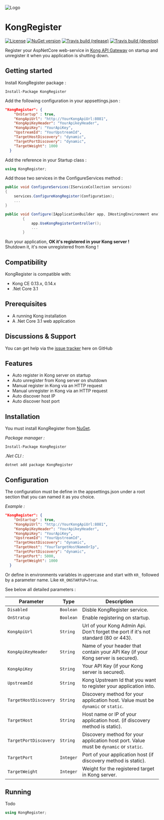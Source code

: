 ![Logo](https://raw.githubusercontent.com/renardguill/KongRegister/master/resources/KongRegisterLogo.png)

# KongRegister

[![License](https://img.shields.io/github/license/renardguill/KongRegister.svg)](https://github.com/renardguill/KongRegister/blob/master/LICENSE) [![NuGet version](https://img.shields.io/nuget/v/KongRegister.svg)](https://www.nuget.org/packages/KongRegister/) [![Travis build (release)](https://img.shields.io/travis/renardguill/KongRegister/master.svg?label=build%20(release)&logo=travis)](https://travis-ci.org/renardguill/KongRegister) [![Travis build (develop)](https://img.shields.io/travis/renardguill/KongRegister/develop.svg?label=build%20(develop)&logo=travis)](https://travis-ci.org/renardguill/KongRegister)

Register your AspNetCore web-service in [Kong API Gateway](https://getkong.org) on startup and unregister it when you application is shutting down.

## Getting started

Install KongRegister package :

```PM
Install-Package KongRegister
```

Add the following configuration in your appsettings.json :

```json
"KongRegister": {
    "OnStartup" : true,
    "KongApiUrl": "http://YourKongApiUrl:8081",
    "KongApiKeyHeader": "YourApikeyHeader",
    "KongApiKey": "YourApiKey",
    "UpstreamId": "YourUpstreamId",
    "TargetHostDiscovery": "dynamic",
    "TargetPortDiscovery": "dynamic",
    "TargetWeight": 1000
  }
```

Add the reference in your Startup class :

```csharp
using KongRegister;
```

Add those two services in the ConfigureServices method :

```csharp
public void ConfigureServices(IServiceCollection services)
{
    services.ConfigureKongRegister(Configuration);
    ...
}

public void Configure(IApplicationBuilder app, IHostingEnvironment env)
        {
            app.UseKongRegisterController();
			...
        }

```

Run your application, **OK it's registered in your Kong server !**<br/>
Shutdown it, it's now unregistered from Kong !

## Compatibility

KongRegister is compatible with:

- Kong CE 0.13.x, 0.14.x
- .Net Core 3.1

## Prerequisites

- A running Kong installation
- A .Net Core 3.1 web application

## Discussions & Support

You can get help via the [issue tracker](https://github.com/renardguill/KongRegister/issues) here on GitHub

## Features

- Auto register in Kong server on startup
- Auto unregister from Kong server on shutdown
- Manual register in Kong via an HTTP request
- Manual unregister in Kong via an HTTP request
- Auto discover host IP
- Auto discover host port

## Installation

You must install KongRegister from [NuGet](https://www.nuget.org/packages/KongRegister). 

*Package manager :*

```PM
Install-Package KongRegister
```

*.Net CLI :*

```dotnet
dotnet add package KongRegister
```

## Configuration

The configuration must be define in the appsettings.json under a root section that you can named it as you choice.

*Example :*

```json
"KongRegister": {
    "OnStartup" : true,
    "KongApiUrl": "http://YourKongApiUrl:8081",
    "KongApiKeyHeader": "YourApikeyHeader",
    "KongApiKey": "YourApiKey",
    "UpstreamId": "YourUpstreamId",
    "TargetHostDiscovery": "dynamic",
    "TargetHost": "YourTargetHostNameOrIp",
    "TargetPortDiscovery": "dynamic",
    "TargetPort": 5000,
    "TargetWeight": 1000
  }
```

Or define in environments variables in uppercase and start with `KR_` followed by a parameter name. Like `KR_ONSTARTUP=True`.

See below all detailed parameters :

Parameter  | Type | Description
------------- | ------------- |-------------
`Disabled`|`Boolean`|Disble KongRegister service.
`OnStratup`|`Boolean`|Enable registering on startup.
`KongApiUrl`|`String`|Url of your Kong Admin Api. Don't forget the port if it's not standard (80 or 443).
`KongApiKeyHeader`|`String`|Name of your header that contain your API Key (if your Kong server is secured).
`KongApiKey`|`String`|Your API Key (if your Kong server is secured).
`UpstreamId`|`String`|Kong Upstream Id that you want to register your application into.
`TargetHostDiscovery`|`String`|Discovery method for your application host. Value must be `dynamic` or `static`.
`TargetHost`|`String`|Host name or IP of your application host. (if discovery method is static).
`TargetPortDiscovery`|`String`|Discovery method for your application host port. Value must be `dynamic` or `static`.
`TargetPort`|`Integer`|Port of your application host (if discovery method is static).
`TargetWeight`|`Integer`|Weight for the registered target in Kong server.

## Running

Todo

```csharp
using KongRegister;
```
